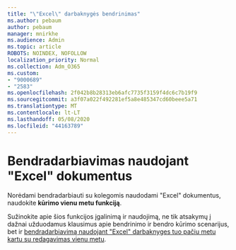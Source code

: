 ```yaml
---
title: "\"Excel\" darbaknygės bendrinimas"
ms.author: pebaum
author: pebaum
manager: mnirkhe
ms.audience: Admin
ms.topic: article
ROBOTS: NOINDEX, NOFOLLOW
localization_priority: Normal
ms.collection: Adm_O365
ms.custom:
- "9000689"
- "2583"
ms.openlocfilehash: 2f042b8b28313eb6afc7735f3159f4dc6c7b19f9
ms.sourcegitcommit: a3f07a022f492281ef5a8e485347cd60beee5a71
ms.translationtype: MT
ms.contentlocale: lt-LT
ms.lasthandoff: 05/08/2020
ms.locfileid: "44163789"
---
```

# <a name="collaborate-on-excel-documents"></a>Bendradarbiavimas naudojant "Excel" dokumentus

Norėdami bendradarbiauti su kolegomis naudodami "Excel" dokumentus, naudokite **kūrimo vienu metu funkciją**. 

Sužinokite apie šios funkcijos įgalinimą ir naudojimą, ne tik atsakymų į dažnai užduodamus klausimus apie bendrinimo ir bendro kūrimo scenarijus, bet ir [bendradarbiavimą naudojant "Excel" darbaknyges tuo pačiu metu kartu su redagavimas vienu metu](https://support.office.com/article/7152aa8b-b791-414c-a3bb-3024e46fb104).
